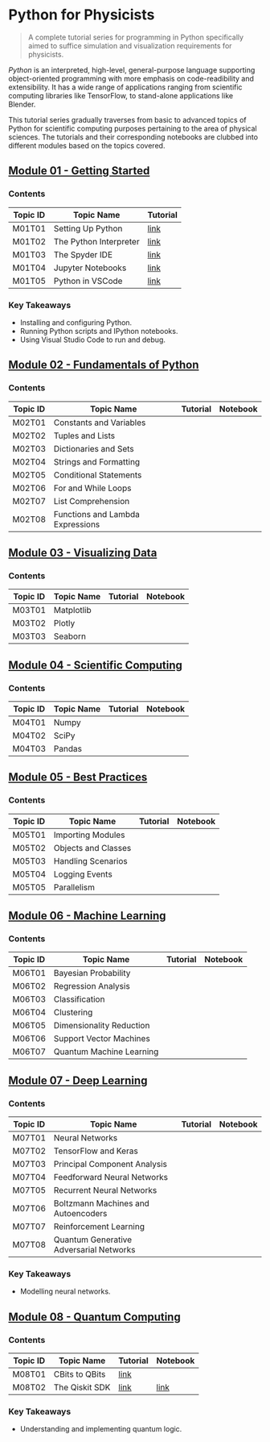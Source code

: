 # Python for Physicists

> A complete tutorial series for programming in Python specifically aimed to suffice simulation and visualization requirements for physicists.

*Python* is an interpreted, high-level, general-purpose language supporting object-oriented programming with more emphasis on code-readibility and extensibility. 
It has a wide range of applications ranging from scientific computing libraries like TensorFlow, to stand-alone applications like Blender.

This tutorial series gradually traverses from basic to advanced topics of Python for scientific computing purposes pertaining to the area of physical sciences. 
The tutorials and their corresponding notebooks are clubbed into different modules based on the topics covered.

## [Module 01 - Getting Started](./m01-getting-started/)

### Contents

Topic ID | Topic Name | Tutorial | 
--- | --- | --- |
M01T01 | Setting Up Python | [link](./m01-getting-started/m01t01-setting-up-python.md) |
M01T02 | The Python Interpreter | [link](./m01-getting-started/m01t02-the-python-interpreter.md) |
M01T03 | The Spyder IDE | [link](./m01-getting-started/m01t03-the-spyder-ide.md) |
M01T04 | Jupyter Notebooks | [link](./m01-getting-started/m01t04-jupyter-notebooks.md) |
M01T05 | Python in VSCode | [link](./m01-getting-started/m01t05-python-in-vscode.md) |

### Key Takeaways

* Installing and configuring Python.
* Running Python scripts and IPython notebooks.
* Using Visual Studio Code to run and debug.

## [Module 02 - Fundamentals of Python](./m02-fundamentals-of-python/)

### Contents

Topic ID | Topic Name | Tutorial | Notebook | 
--- | --- | --- | --- |
M02T01 | Constants and Variables | | |
M02T02 | Tuples and Lists | | |
M02T03 | Dictionaries and Sets | | |
M02T04 | Strings and Formatting | | |
M02T05 | Conditional Statements | | |
M02T06 | For and While Loops | | |
M02T07 | List Comprehension | | |
M02T08 | Functions and Lambda Expressions | | |

## [Module 03 - Visualizing Data](./m03-visualizing-data/)

### Contents

Topic ID | Topic Name | Tutorial | Notebook | 
--- | --- | --- | --- |
M03T01 | Matplotlib | | |
M03T02 | Plotly | | |
M03T03 | Seaborn | | |

## [Module 04 - Scientific Computing](./m04-scientific-computing/)

### Contents

Topic ID | Topic Name | Tutorial | Notebook | 
--- | --- | --- | --- |
M04T01 | Numpy | | |
M04T02 | SciPy | | |
M04T03 | Pandas | | |

## [Module 05 - Best Practices](./m05-best-practices/)

### Contents

Topic ID | Topic Name | Tutorial | Notebook | 
--- | --- | --- | --- |
M05T01 | Importing Modules | | |
M05T02 | Objects and Classes | | |
M05T03 | Handling Scenarios | | |
M05T04 | Logging Events | | |
M05T05 | Parallelism | | |

## [Module 06 - Machine Learning](./m06-machine-learning/)

### Contents

Topic ID | Topic Name | Tutorial | Notebook | 
--- | --- | --- | --- |
M06T01 | Bayesian Probability | | |
M06T02 | Regression Analysis | | |
M06T03 | Classification | | |
M06T04 | Clustering | | |
M06T05 | Dimensionality Reduction | | |
M06T06 | Support Vector Machines | | |
M06T07 | Quantum Machine Learning | | |

## [Module 07 - Deep Learning](./m07-deep-learning/)

### Contents

Topic ID | Topic Name | Tutorial | Notebook | 
--- | --- | --- | --- |
M07T01 | Neural Networks | | |
M07T02 | TensorFlow and Keras | | |
M07T03 | Principal Component Analysis | | |
M07T04 | Feedforward Neural Networks | | |
M07T05 | Recurrent Neural Networks | | |
M07T06 | Boltzmann Machines and Autoencoders | | |
M07T07 | Reinforcement Learning | | |
M07T08 | Quantum Generative Adversarial Networks | | |

### Key Takeaways

* Modelling neural networks.

## [Module 08 - Quantum Computing](./m08-quantum-computing/)

### Contents

Topic ID | Topic Name | Tutorial | Notebook | 
--- | --- | --- | --- |
M08T01 | CBits to QBits | [link](./m08-quantum-computing/m08t01-cbits-to-qbits.md) | |
M08T02 | The Qiskit SDK | [link](./m08-quantum-computing/m08t02-the-qiskit-sdk.md) | [link](./m08-quantum-computing/m08t02-the-qiskit-sdk.ipynb) |

### Key Takeaways

* Understanding and implementing quantum logic.

